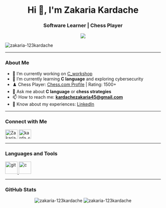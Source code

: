 <h1 align="center">Hi 👋, I'm Zakaria Kardache</h1>
<h3 align="center">Software Learner | Chess Player</h3>

<p align="center">
  <img src="https://readme-typing-svg.herokuapp.com?color=00FF00&lines=Welcome+to+my+world+of+code+and+chess...">
</p>

<p align="left"> <img src="https://komarev.com/ghpvc/?username=zakaria-123kardache&label=Profile%20views&color=0e75b6&style=flat" alt="zakaria-123kardache" /> </p>

---

### **About Me**
- 🔭 I’m currently working on [C_workshop](https://github.com/zakaria-123kardache/solutions_c_workshop)  
- 🌱 I’m currently learning **C language** and exploring cybersecurity  
- ♟️ Chess Player: [Chess.com Profile](https://www.chess.com/member/yourusername) | Rating: 1500+  
- 💬 Ask me about **C language** or **chess strategies**  
- 📫 How to reach me: **kardachezakaria45@gmail.com**  
- 📄 Know about my experiences: [LinkedIn](https://www.linkedin.com/in/zakaria-kardache-59339a21a/)  

---

### **Connect with Me**
<p align="left">
  <a href="https://www.linkedin.com/in/zakaria-kardache-59339a21a/" target="blank"><img align="center" src="https://raw.githubusercontent.com/rahuldkjain/github-profile-readme-generator/master/src/images/icons/Social/linked-in-alt.svg" alt="Zakaria Kardache" height="30" width="40" /></a>
  <a href="https://discord.gg/karda_sch" target="blank"><img align="center" src="https://raw.githubusercontent.com/rahuldkjain/github-profile-readme-generator/master/src/images/icons/Social/discord.svg" alt="karda_sch" height="30" width="40" /></a>
</p>

---

### **Languages and Tools**
<p align="left">
  <a href="https://git-scm.com/" target="_blank" rel="noreferrer"> <img src="https://www.vectorlogo.zone/logos/git-scm/git-scm-icon.svg" alt="git" width="40" height="40"/> </a>
  <a href="https://cdn.worldvectorlogo.com/logos/c-1.svg" target="_blank" rel="noreferrer"> <img src="https://cdn.worldvectorlogo.com/logos/c-1.svg" alt="c" width="40" height="40"/> </a>
</p>

---

### **GitHub Stats**
<p align="center">
  <img src="https://github-readme-stats.vercel.app/api?username=zakaria-123kardache&show_icons=true&theme=dark&hide_border=true" alt="zakaria-123kardache" />
  <img src="https://github-readme-streak-stats.herokuapp.com/?user=zakaria-123kardache&theme=dark&hide_border=true" alt="zakaria-123kardache" />
</p>
